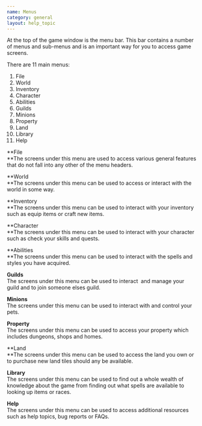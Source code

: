 ```yaml
---
name: Menus
category: general
layout: help_topic
---
```

At the top of the game window is the menu bar. This bar contains a number of menus and sub-menus and is an important way for you to access game screens.

There are 11 main menus:

1.  File
2.  World
3.  Inventory
4.  Character
5.  Abilities
6.  Guilds
7.  Minions
8.  Property
9.  Land
10.  Library
11.  Help

**File  
**The screens under this menu are used to access various general features that do not fall into any other of the menu headers.

**World  
**The screens under this menu can be used to access or interact with the world in some way.

**Inventory  
**The screens under this menu can be used to interact with your inventory such as equip items or craft new items.

**Character  
**The screens under this menu can be used to interact with your character such as check your skills and quests.

**Abilities  
**The screens under this menu can be used to interact with the spells and styles you have acquired.

**Guilds**  
The screens under this menu can be used to interact  and manage your guild and to join someone elses guild.

**Minions**  
The screens under this menu can be used to interact with and control your pets.

**Property**  
The screens under this menu can be used to access your property which includes dungeons, shops and homes.

**Land  
**The screens under this menu can be used to access the land you own or to purchase new land tiles should any be available.

**Library**  
The screens under this menu can be used to find out a whole wealth of knowledge about the game from finding out what spells are available to looking up items or races.

**Help**  
The screens under this menu can be used to access additional resources such as help topics, bug reports or FAQs.